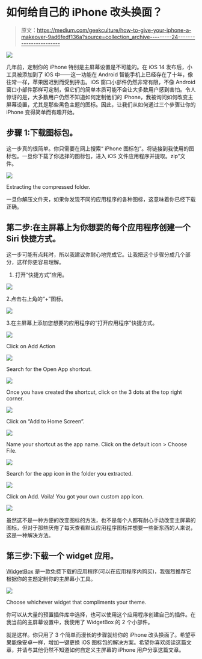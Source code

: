 # 如何给自己的 iPhone 改头换面？

> 原文：<https://medium.com/geekculture/how-to-give-your-iphone-a-makeover-9ad6fedf136a?source=collection_archive---------24----------------------->

![](img/741e80966255eb5f250f526940e4a76a.png)

几年前，定制你的 iPhone 特别是主屏幕设置是不可能的。在 iOS 14 发布后，小工具被添加到了 iOS 中——这一功能在 Android 智能手机上已经存在了十年，像往常一样，苹果因迟到而受到抨击。iOS 窗口小部件仍然非常有限，不像 Android 窗口小部件那样可定制，但它们的简单本质可能不会让大多数用户感到害怕。令人惊讶的是，大多数用户仍然不知道如何定制他们的 iPhone，我被询问如何改变主屏幕设置，尤其是那些黑色主题的图标。因此，让我们从如何通过三个步骤让你的 iPhone 变得简单而有趣开始。

## 步骤 1:下载图标包。

这一步真的很简单。你只需要在网上搜索“ <colour of="" your="" choice="">iPhone 图标包”。将链接到我使用的图标包。一旦你下载了你选择的图标包，进入 iOS 文件应用程序并提取。zip”文件。</colour>

![](img/0b5ffd9feb2fdc3d701d211e841aa843.png)

Extracting the compressed folder.

一旦你解压文件夹，如果你发现不同的应用程序的各种图标，这意味着你已经下载正确。

## 第二步:在主屏幕上为你想要的每个应用程序创建一个 Siri 快捷方式。

这一步可能有点耗时，所以我建议你耐心地完成它。让我把这个步骤分成几个部分，这样你更容易理解。

1.  打开“快捷方式”应用。

![](img/102af9583aa4b2e4bc70a25a5ee0aacf.png)

2.点击右上角的“+”图标。

![](img/c5dc225ffbee84e575e2be0a0bf2b3bd.png)

3.在主屏幕上添加您想要的应用程序的“打开应用程序”快捷方式。

![](img/1d28b9c240a968f65834efdb9be4f0ea.png)

Click on Add Action

![](img/db87b393db69abc7a30f95989733da36.png)

Search for the Open App shortcut.

![](img/174f05f09ab6e2411fe99386c0ce6b49.png)

Once you have created the shortcut, click on the 3 dots at the top right corner.

![](img/e0aded23ae41d1753d7ff085eb750f63.png)

Click on “Add to Home Screen”.

![](img/f08582473691d7730557487fa9bfa51b.png)

Name your shortcut as the app name. Click on the default icon > Choose File.

![](img/38abca7dce192b585b95683dd587fedb.png)

Search for the app icon in the folder you extracted.

![](img/6ae4dcb9dece376271f6b83c8d3de9ca.png)

Click on Add. Voila! You got your own custom app icon.

![](img/5f430b73a2576574100a0448b46d00fb.png)

虽然这不是一种方便的改变图标的方法，也不是每个人都有耐心手动改变主屏幕的图标，但对于那些厌倦了每天查看默认应用程序图标并想要一些新东西的人来说，这是一种解决方法。

## 第三步:下载一个 widget 应用。

[WidgetBox](https://apps.apple.com/bb/app/widgetbox-best-ios-14-widgets/id1527561558) 是一款免费下载的应用程序(可以在应用程序内购买)，我强烈推荐它根据你的主题定制你的主屏幕小工具。

![](img/08f3d76bba69ca58841f291cd741e710.png)

Choose whichever widget that compliments your theme.

你可以从大量的预置插件库中选择，也可以使用这个应用程序创建自己的插件。在我当前的主屏幕设置中，我使用了 WidgetBox 的 2 个小部件。

就是这样。你只用了 3 个简单而漫长的步骤就给你的 iPhone 改头换面了。希望苹果能像安卓一样，增加一键更换 iOS 图标包的解决方案。希望你喜欢阅读这篇文章，并请与其他仍然不知道如何自定义主屏幕的 iPhone 用户分享这篇文章。